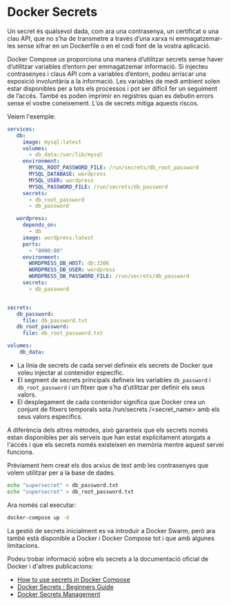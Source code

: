 # Docker Secrets

Un secret és qualsevol dada, com ara una contrasenya, un certificat o una clau API, que no s’ha de transmetre a través d’una xarxa ni emmagatzemar-les sense xifrar en un Dockerfile o en el codi font de la vostra aplicació.

Docker Compose us proporciona una manera d’utilitzar secrets sense haver d’utilitzar variables d’entorn per emmagatzemar informació. Si injecteu contrasenyes i claus API com a variables d’entorn, podeu arriscar una exposició involuntària a la informació. Les variables de medi ambient solen estar disponibles per a tots els processos i pot ser difícil fer un seguiment de l’accés. També es poden imprimir en registres quan es debutin errors sense el vostre coneixement. L’ús de secrets mitiga aquests riscos.

Veiem l'exemple:

```docker-compose.yml
services:
   db:
     image: mysql:latest
     volumes:
       - db_data:/var/lib/mysql
     environment:
       MYSQL_ROOT_PASSWORD_FILE: /run/secrets/db_root_password
       MYSQL_DATABASE: wordpress
       MYSQL_USER: wordpress
       MYSQL_PASSWORD_FILE: /run/secrets/db_password
     secrets:
       - db_root_password
       - db_password

   wordpress:
     depends_on:
       - db
     image: wordpress:latest
     ports:
       - "8000:80"
     environment:
       WORDPRESS_DB_HOST: db:3306
       WORDPRESS_DB_USER: wordpress
       WORDPRESS_DB_PASSWORD_FILE: /run/secrets/db_password
     secrets:
       - db_password


secrets:
   db_password:
     file: db_password.txt
   db_root_password:
     file: db_root_password.txt

volumes:
    db_data:
```

- La línia de secrets de cada servei defineix els secrets de Docker que voleu injectar al contenidor específic.
- El segment de secrets principals defineix les variables `db_password` i `db_root_password` i un fitxer que s’ha d’utilitzar per definir els seus valors.
- El desplegament de cada contenidor significa que Docker crea un conjunt de fitxers temporals sota /run/secrets /<secret_name> amb els seus valors específics.

A diferència dels altres mètodes, això garanteix que els secrets només estan disponibles per als serveis que han estat explícitament atorgats a l'accés i que els secrets només existeixen en memòria mentre aquest servei funciona.

Prèviament hem creat els dos arxius de text amb les contrasenyes que volem utilitzar per a la base de dades. 

```bash
echo "supersecret" > db_password.txt
echo "supersecret" > db_root_password.txt
```

Ara només cal executar:

```bash
docker-compose up -d
```

La gestió de secrets inicialment es va introduir a Docker Swarm, però ara també està disponible a Docker i Docker Compose tot i que amb algunes limitacions.

Podeu trobar informació sobre els secrets a la documentació oficial de Docker i d'altres publicacions:

- [How to use secrets in Docker Compose](https://docs.docker.com/compose/use-secrets/)
- [Docker Secrets : Beginners Guide](https://medium.com/@younusraza909/docker-secrets-beginners-guide-73f0b60764aa)
- [Docker Secrets Management](https://www.docker.com/blog/docker-secrets-management/)
